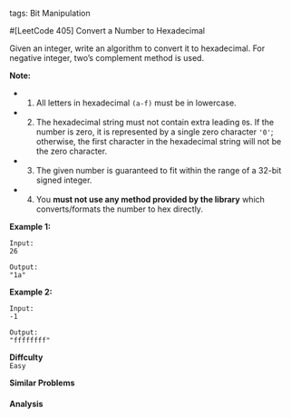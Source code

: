 tags: Bit Manipulation

#[LeetCode 405] Convert a Number to Hexadecimal 

Given an integer, write an algorithm to convert it to hexadecimal. For negative integer, two’s complement method is used.

**Note:**

 * 1. All letters in hexadecimal `(a-f)` must be in lowercase.
 * 2. The hexadecimal string must not contain extra leading `0`s. 
    If the number is zero, it is represented by a single zero character `'0'`; 
    otherwise, the first character in the hexadecimal string will not be the zero character.
 * 3. The given number is guaranteed to fit within the range of a 32-bit signed integer.
 * 4. You **must not use any method provided by the library** which converts/formats the number to hex directly.

**Example 1:**

    Input:
    26
    
    Output:
    "1a"

**Example 2:**

    Input:
    -1
    
    Output:
    "ffffffff"



**Diffculty**  
`Easy`

**Similar Problems**  

#### Analysis




